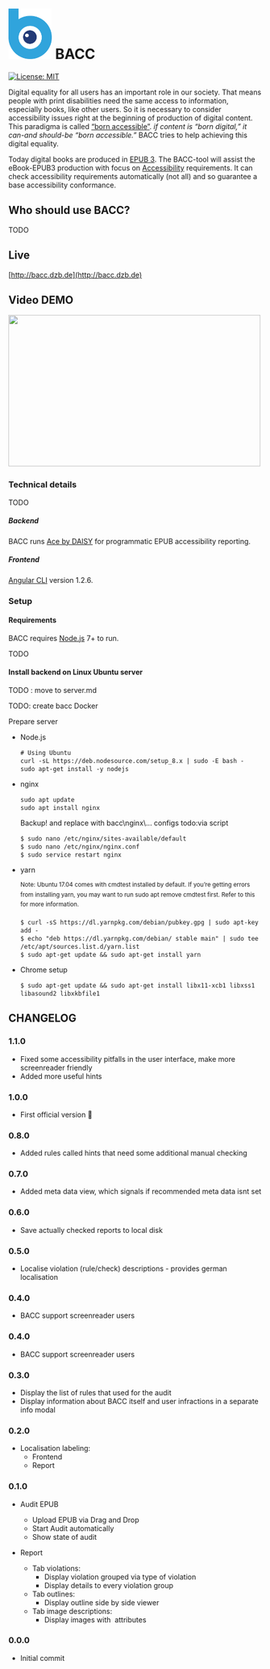 # [<img src="./frontend/src/assets/logo.png" height="100px" width="86px" >](g) BACC
[![License: MIT](https://img.shields.io/badge/License-MIT-yellow.svg)](https://opensource.org/licenses/MIT)

Digital equality for all users has an important role in our society. That means people with print disabilities need the same access to information, especially books, like other users. So it is necessary to consider accessibility issues right at the beginning of production of digital content. This paradigma is called [“born accessible”](https://www.benetech.org/our-programs/literacy/born-accessible/). *if content is “born digital,” it can-and should-be “born accessible.”*
BACC tries to help achieving this digital equality. 

Today digital books are produced in [EPUB 3](http://idpf.org/epub/30). The BACC-tool will assist the eBook-EPUB3 production with focus on [Accessibility](http://www.idpf.org/epub/a11y/accessibility.html) requirements. It can check accessibility requirements automatically (not all) and so guarantee a base accessibility conformance.     

## Who should use BACC?

TODO

## Live 

[http://bacc.dzb.de](http://bacc.dzb.de)

[]([bacc](http://ec2-18-220-212-194.us-east-2.compute.amazonaws.com))

## Video DEMO

[<img src="https://i.ytimg.com/vi/aB0DnRetbzE/maxresdefault.jpg" height="300px" width="500px" >](https://www.youtube.com/embed/aB0DnRetbzE?rel=0&autoplay=1 "Demo")

### Technical details
TODO
##### Backend
BACC runs [Ace by DAISY](https://github.com/daisy/ace-core) for programmatic EPUB accessibility reporting.
 
##### Frontend
[Angular CLI](https://github.com/angular/angular-cli) version 1.2.6.

### Setup
#### Requirements
BACC requires [Node.js](https://nodejs.org/en/) 7+ to run.

TODO

#### Install backend on Linux Ubuntu server 
TODO : move to server.md

TODO: create bacc Docker 

Prepare server 

* Node.js

  ```
  # Using Ubuntu
  curl -sL https://deb.nodesource.com/setup_8.x | sudo -E bash -
  sudo apt-get install -y nodejs
  ```
* nginx
  ```
  sudo apt update
  sudo apt install nginx
  ```
  Backup! and replace with bacc\\nginx\\... configs  todo:via script
  ```
  $ sudo nano /etc/nginx/sites-available/default 
  $ sudo nano /etc/nginx/nginx.conf
  $ sudo service restart nginx
  ```

* yarn
  
  <sup> Note: Ubuntu 17.04 comes with cmdtest installed by default. If you’re getting errors from installing yarn, you may want to run sudo apt remove cmdtest first. Refer to this for more information.</sup>
  ```
  $ curl -sS https://dl.yarnpkg.com/debian/pubkey.gpg | sudo apt-key add -
  $ echo "deb https://dl.yarnpkg.com/debian/ stable main" | sudo tee /etc/apt/sources.list.d/yarn.list
  $ sudo apt-get update && sudo apt-get install yarn
  ```

* Chrome setup 
  ```
  $ sudo apt-get update && sudo apt-get install libx11-xcb1 libxss1 libasound2 libxkbfile1
  ```
## CHANGELOG 

### 1.1.0 

* Fixed some accessibility pitfalls in the user interface, make more screenreader friendly 
* Added more useful hints 

### 1.0.0 

* First official version :tada:

### 0.8.0 

* Added rules called hints that need some additional manual checking

### 0.7.0 

* Added meta data view, which signals if recommended meta data isnt set

### 0.6.0

* Save actually checked reports to local disk 

### 0.5.0

* Localise violation (rule/check) descriptions - provides german localisation 

### 0.4.0

* BACC support screenreader users 


### 0.4.0

* BACC support screenreader users 


### 0.3.0

* Display the list of rules that used for the audit
* Display information about BACC itself and user infractions in a separate info modal  

### 0.2.0

* Localisation labeling:
  + Frontend
  + Report  

### 0.1.0

* Audit EPUB 
  + Upload EPUB via Drag and Drop 
  + Start Audit automatically
  + Show state of audit 
  
* Report
  + Tab violations: 
    - Display violation grouped via type of violation
    - Display details to every violation group
  + Tab outlines: 
    - Display outline side by side viewer
  + Tab image descriptions:
    - Display images with <img> attributes    
     
### 0.0.0
* Initial commit
